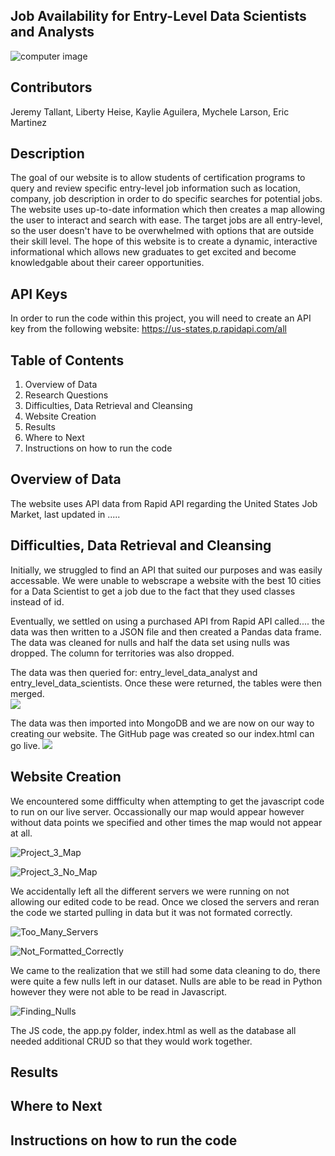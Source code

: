 ## Job Availability for Entry-Level Data Scientists and Analysts 

![computer image](https://user-images.githubusercontent.com/113858556/214752827-261d6e7b-bc2a-445f-97b2-624f94dac8bb.jpeg)

## Contributors
Jeremy Tallant, Liberty Heise, Kaylie Aguilera, Mychele Larson, Eric Martinez

## Description
The goal of our website is to allow students of certification programs to query and review specific entry-level job information such as location, company, job description in order to do specific searches for potential jobs.  The website uses up-to-date information which then creates a map allowing the user to interact and search with ease.  The target jobs are all entry-level, so the user doesn't have to be overwhelmed with options that are outside their skill level.  The hope of this website is to create a dynamic, interactive informational which allows new graduates to get excited and become knowledgable about their career opportunities.

## API Keys
In order to run the code within this project, you will need to create an API key from the following website:  https://us-states.p.rapidapi.com/all


## Table of Contents
1.  Overview of Data
2.  Research Questions
3.  Difficulties, Data Retrieval and Cleansing
4.  Website Creation
5.  Results
6.  Where to Next
7.  Instructions on how to run the code

## Overview of Data

The website uses API data from Rapid API regarding the United States Job Market, last updated in .....

## Difficulties, Data Retrieval and Cleansing

Initially, we struggled to find an API that suited our purposes and was easily accessable.  We were unable to webscrape a website with the best 10 cities for a Data Scientist to get a job due to the fact that they used classes instead of id.  


Eventually, we settled on using a purchased API from Rapid API called....  the data was then written to a JSON file and then created a Pandas data frame.  The data was cleaned for nulls and half the data set using nulls was dropped.  The column for territories was also dropped.  

The data was then queried for: entry_level_data_analyst and entry_level_data_scientists.  Once these were returned, the tables were then merged.  
![](https://file%2B.vscode-resource.vscode-cdn.net/Users/libertyheise/Desktop/Homework/Project-3/images/Screenshot%202023-01-25%20at%201.30.49%20PM.png?version%3D1674697762515)

The data was then imported into MongoDB and we are now on our way to creating our website.  The GitHub page was created so our index.html can go live.
![](https://file%2B.vscode-resource.vscode-cdn.net/Users/libertyheise/Desktop/Homework/Project-3/images/Screenshot%202023-01-25%20at%201.37.48%20PM.png?version%3D1674697895994)

## Website Creation

We encountered some diffficulty when attempting to get the javascript code to run on our live server. 
Occassionally our map would appear however without data points we specified and other times the map would not appear at all.

![Project_3_Map](https://user-images.githubusercontent.com/113858556/214748865-48461b59-0a56-443b-a872-7cd12df7c023.png)

![Project_3_No_Map](https://user-images.githubusercontent.com/113858556/214749130-bd3a9f76-a544-49de-9e7f-8ada1169b99a.png)

We accidentally left all the different servers we were running on not allowing our edited code to be read.
Once we closed the servers and reran the code we started pulling in data but it was not formated correctly.

![Too_Many_Servers](https://user-images.githubusercontent.com/113858556/214750359-934074ed-c8e1-4b44-8c24-4ed1cdeda4a3.png)

![Not_Formatted_Correctly](https://user-images.githubusercontent.com/113858556/214751279-a7c91e89-cab4-45b1-8927-c4c43881fa51.png)

We came to the realization that we still had some data cleaning to do, there were quite a few nulls left in our dataset.
Nulls are able to be read in Python however they were not able to be read in Javascript.

![Finding_Nulls](https://user-images.githubusercontent.com/113858556/214751522-4688feec-5be6-4ad6-ba12-36016f8cdfb5.png)

The JS code, the app.py folder, index.html as well as the database all needed additional CRUD so that they would work together.



## Results


## Where to Next


## Instructions on how to run the code


